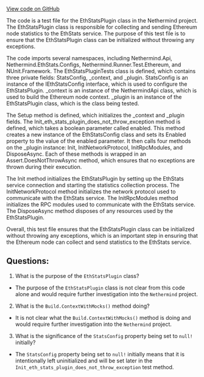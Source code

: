 [View code on GitHub](https://github.com/NethermindEth/nethermind/src/Nethermind/Nethermind.EthStats.Test/EthStatsPluginTests.cs)

The code is a test file for the EthStatsPlugin class in the Nethermind project. The EthStatsPlugin class is responsible for collecting and sending Ethereum node statistics to the EthStats service. The purpose of this test file is to ensure that the EthStatsPlugin class can be initialized without throwing any exceptions.

The code imports several namespaces, including Nethermind.Api, Nethermind.EthStats.Configs, Nethermind.Runner.Test.Ethereum, and NUnit.Framework. The EthStatsPluginTests class is defined, which contains three private fields: StatsConfig, _context, and _plugin. StatsConfig is an instance of the IEthStatsConfig interface, which is used to configure the EthStatsPlugin. _context is an instance of the NethermindApi class, which is used to build the Ethereum node context. _plugin is an instance of the EthStatsPlugin class, which is the class being tested.

The Setup method is defined, which initializes the _context and _plugin fields. The Init_eth_stats_plugin_does_not_throw_exception method is defined, which takes a boolean parameter called enabled. This method creates a new instance of the EthStatsConfig class and sets its Enabled property to the value of the enabled parameter. It then calls four methods on the _plugin instance: Init, InitNetworkProtocol, InitRpcModules, and DisposeAsync. Each of these methods is wrapped in an Assert.DoesNotThrowAsync method, which ensures that no exceptions are thrown during their execution.

The Init method initializes the EthStatsPlugin by setting up the EthStats service connection and starting the statistics collection process. The InitNetworkProtocol method initializes the network protocol used to communicate with the EthStats service. The InitRpcModules method initializes the RPC modules used to communicate with the EthStats service. The DisposeAsync method disposes of any resources used by the EthStatsPlugin.

Overall, this test file ensures that the EthStatsPlugin class can be initialized without throwing any exceptions, which is an important step in ensuring that the Ethereum node can collect and send statistics to the EthStats service.
## Questions: 
 1. What is the purpose of the `EthStatsPlugin` class?
- The purpose of the `EthStatsPlugin` class is not clear from this code alone and would require further investigation into the `Nethermind` project.

2. What is the `Build.ContextWithMocks()` method doing?
- It is not clear what the `Build.ContextWithMocks()` method is doing and would require further investigation into the `Nethermind` project.

3. What is the significance of the `StatsConfig` property being set to `null!` initially?
- The `StatsConfig` property being set to `null!` initially means that it is intentionally left uninitialized and will be set later in the `Init_eth_stats_plugin_does_not_throw_exception` test method.